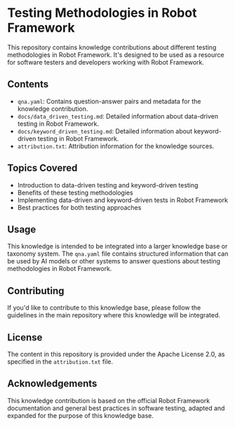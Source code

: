 # Testing Methodologies in Robot Framework

This repository contains knowledge contributions about different testing methodologies in Robot Framework. It's designed to be used as a resource for software testers and developers working with Robot Framework.

## Contents

- `qna.yaml`: Contains question-answer pairs and metadata for the knowledge contribution.
- `docs/data_driven_testing.md`: Detailed information about data-driven testing in Robot Framework.
- `docs/keyword_driven_testing.md`: Detailed information about keyword-driven testing in Robot Framework.
- `attribution.txt`: Attribution information for the knowledge sources.

## Topics Covered

- Introduction to data-driven testing and keyword-driven testing
- Benefits of these testing methodologies
- Implementing data-driven and keyword-driven tests in Robot Framework
- Best practices for both testing approaches

## Usage

This knowledge is intended to be integrated into a larger knowledge base or taxonomy system. The `qna.yaml` file contains structured information that can be used by AI models or other systems to answer questions about testing methodologies in Robot Framework.

## Contributing

If you'd like to contribute to this knowledge base, please follow the guidelines in the main repository where this knowledge will be integrated.

## License

The content in this repository is provided under the Apache License 2.0, as specified in the `attribution.txt` file.

## Acknowledgements

This knowledge contribution is based on the official Robot Framework documentation and general best practices in software testing, adapted and expanded for the purpose of this knowledge base.
